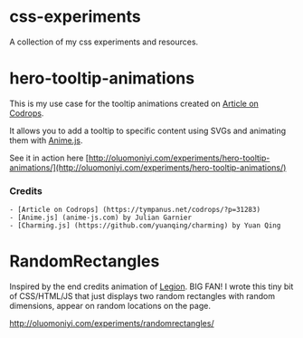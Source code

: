 # css-experiments
A collection of my css experiments and resources.

# hero-tooltip-animations

This is my use case for the tooltip animations created on [Article on Codrops](https://tympanus.net/codrops/?p=31283). 

It allows you to add a tooltip to specific content using SVGs and animating them with [Anime.js](anime-js.com).

See it in action here [http://oluomoniyi.com/experiments/hero-tooltip-animations/](http://oluomoniyi.com/experiments/hero-tooltip-animations/)

### Credits
```
- [Article on Codrops] (https://tympanus.net/codrops/?p=31283)
- [Anime.js] (anime-js.com) by Julian Garnier
- [Charming.js] (https://github.com/yuanqing/charming) by Yuan Qing
```

# RandomRectangles

Inspired by the end credits animation of [Legion](https://en.wikipedia.org/wiki/Legion_(TV_series)). BIG FAN! I wrote this tiny bit of CSS/HTML/JS that just displays two random rectangles with random dimensions, appear on random locations on the page.

<a href="http://oluomoniyi.com/experiments/randomrectangles/">http://oluomoniyi.com/experiments/randomrectangles/</a>
